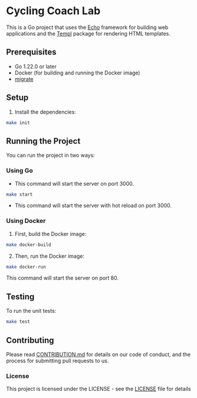 # Cycling Coach Lab

This is a Go project that uses the [Echo](https://echo.labstack.com) framework for building web applications and the [Templ](https://templ.guide) package for rendering HTML templates.

## Prerequisites

- Go 1.22.0 or later
- Docker (for building and running the Docker image)
- [migrate](https://github.com/golang-migrate/migrate/tree/master?tab=readme-ov-file)


## Setup

1. Install the dependencies:
```sh
make init
```


## Running the Project
You can run the project in two ways:


### Using Go
- This command will start the server on port 3000.
```sh
make start
```
- This command will start the server with hot reload on port 3000.

### Using Docker
1. First, build the Docker image:
```sh
make docker-build
```

2. Then, run the Docker image:
```sh
make docker-run
```

This command will start the server on port 80.



## Testing
To run the unit tests:
```sh
make test
```


## Contributing
Please read [CONTRIBUTION.md](CONTRIBUTING.md) for details on our code of conduct, and the process for submitting pull requests to us.


### License
This project is licensed under the LICENSE - see the [LICENSE](LISCENSE) file for details
